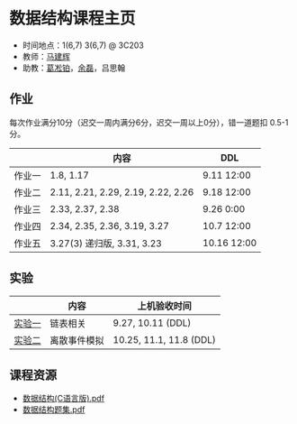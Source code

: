 # 数据结构课程主页

- 时间地点：1(6,7) 3(6,7) @ 3C203
- 教师：[马建辉](mailto:jianhui@ustc.edu.cn)
- 助教：[葛凇铂](mailto:gsb0908@mail.ustc.edu.cn)，[余磊](mailto:meet.leiyu@gmail.com)，吕思翰

## 作业

每次作业满分10分（迟交一周内满分6分，迟交一周以上0分），错一道题扣 0.5-1 分。

|        | 内容                               | DDL        |
| ------ | ---------------------------------- | ---------- |
| 作业一 | 1.8, 1.17                          | 9.11 12:00 |
| 作业二 | 2.11, 2.21, 2.29, 2.19, 2.22, 2.26 | 9.18 12:00 |
| 作业三 | 2.33, 2.37, 2.38                   | 9.26  0:00 |
| 作业四 | 2.34, 2.35, 2.36, 3.19, 3.27              | 10.7 12:00        |
| 作业五 | 3.27(3) 递归版, 3.31, 3.23              | 10.16  12:00        |

## 实验

|                     | 内容         | 上机验收时间     |
| ------------------- | ------------ | ---------------- |
| [实验一](./lab1.md) | 链表相关     | 9.27, 10.11 (DDL) |
| [实验二](./lab2.md) | 离散事件模拟 | 10.25, 11.1, 11.8 (DDL) |

## 课程资源

- [数据结构(C语言版).pdf](https://github.com/ustc-ds-2023/ustc-ds-2023.github.io/files/12721037/default.pdf)
- [数据结构题集.pdf](https://github.com/ustc-ds-2023/ustc-ds-2023.github.io/files/12721020/default.pdf)

